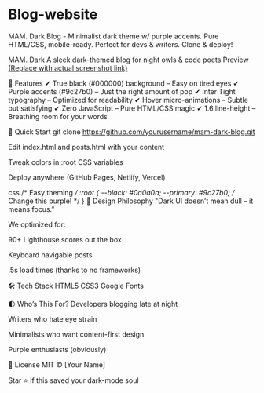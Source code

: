 # Blog-website
MAM. Dark Blog - Minimalist dark theme w/ purple accents. Pure HTML/CSS, mobile-ready. Perfect for devs &amp; writers. Clone &amp; deploy! 


MAM. Dark
A sleek dark-themed blog for night owls & code poets
Preview
[(Replace with actual screenshot link)](https://drive.google.com/file/d/1VYOTj3BHGoIJqFscqrjd-ieeQucGktwh/view?usp=drive_link)

🌌 Features
✔ True black (#000000) background – Easy on tired eyes
✔ Purple accents (#9c27b0) – Just the right amount of pop
✔ Inter Tight typography – Optimized for readability
✔ Hover micro-animations – Subtle but satisfying
✔ Zero JavaScript – Pure HTML/CSS magic
✔ 1.6 line-height – Breathing room for your words

🚀 Quick Start
git clone https://github.com/yourusername/mam-dark-blog.git

Edit index.html and posts.html with your content

Tweak colors in :root CSS variables

Deploy anywhere (GitHub Pages, Netlify, Vercel)

css
/* Easy theming */
:root {
  --black: #0a0a0a;
  --primary: #9c27b0; /* Change this purple! */
}
🎨 Design Philosophy
"Dark UI doesn’t mean dull – it means focus."

We optimized for:

90+ Lighthouse scores out the box

Keyboard navigable posts

.5s load times (thanks to no frameworks)

🛠 Tech Stack
HTML5
CSS3
Google Fonts

🌓 Who’s This For?
Developers blogging late at night

Writers who hate eye strain

Minimalists who want content-first design

Purple enthusiasts (obviously)

📜 License
MIT © [Your Name]

Star ⭐ if this saved your dark-mode soul
